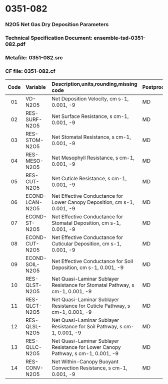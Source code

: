 # 0351-082
### N2O5 Net Gas Dry Deposition Parameters
### Technical Specification Document: ensemble-tsd-0351-082.pdf
### Metafile: 0351-082.src
### CF file: 0351-082.cf
|Code|Variable|Description,units,rounding,missing code|Postprocessing|
|:-:|:-|:-|:-|
|01|VD-N2O5|Net Deposition Velocity, cm s-1, 0.001, -9|MD|
|02|RES-SURF-N2O5|Net Surface Resistance, s cm-1, 0.001, -9|MD|
|03|RES-STOM-N2O5|Net Stomatal Resistance, s cm-1, 0.001, -9|MD|
|04|RES-MESO-N2O5|Net Mesophyll Resistance, s cm-1, 0.001, -9|MD|
|05|RES-CUT-N2O5|Net Cuticle Resistance, s cm-1, 0.001, -9|MD|
|06|ECOND-LCAN-N2O5|Net Effective Conductance for Lower Canopy Deposition, cm s-1, 0.001, -9|MD|
|07|ECOND-ST-N2O5|Net Effective Conductance for Stomatal Deposition, cm s-1, 0.001, -9|MD|
|08|ECOND-CUT-N2O5|Net Effective Conductance for Cuticular Deposition, cm s-1, 0.001, -9|MD|
|09|ECOND-SOIL-N2O5|Net Effective Conductance for Soil Deposition, cm s-1, 0.001, -9|MD|
|10|RES-QLST-N2O5|Net Quasi-Laminar Sublayer Resistance for Stomatal Pathway, s cm-1, 0.001, -9|MD|
|11|RES-QLCT-N2O5|Net Quasi-Laminar Sublayer Resistance for Cuticle Pathway, s cm-1, 0.001, -9|MD|
|12|RES-QLSL-N2O5|Net Quasi-Laminar Sublayer Resistance for Soil  Pathway, s cm-1, 0.001, -9|MD|
|13|RES-QLLC-N2O5|Net Quasi-Laminar Sublayer Resistance for Lower Canopy Pathway, s cm-1, 0.001, -9|MD|
|14|RES-CONV-N2O5|Net Within-Canopy Buoyant Convection Resistance, s cm-1, 0.001, -9|MD|
